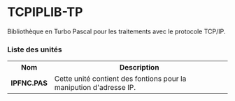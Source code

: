 # TCPIPLIB-TP
Bibliothèque en Turbo Pascal pour les traitements avec le protocole TCP/IP.

<h3>Liste des unités</h3>

<table>
  <tr>
    <th>Nom</th>
    <th>Description</th>
  </tr>
  <tr>
    <td><b>IPFNC.PAS</b></td>
    <td>Cette unité contient des fontions pour la manipution d'adresse IP.</td>
  </tr>
</table>
